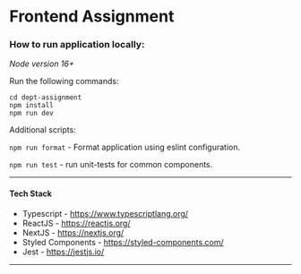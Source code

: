 # Frontend Assignment

### How to run application locally:
*Node version 16+*

Run the following commands:
```
cd dept-assignment
npm install
npm run dev
```

Additional scripts:

`npm run format` - Format application using eslint configuration.

`npm run test` - run unit-tests for common components. 

___

#### Tech Stack
- Typescript - https://www.typescriptlang.org/
- ReactJS - https://reactjs.org/
- NextJS - https://nextjs.org/
- Styled Components - https://styled-components.com/
- Jest - https://jestjs.io/
---